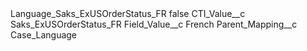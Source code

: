 <?xml version="1.0" encoding="UTF-8"?>
<CustomMetadata xmlns="http://soap.sforce.com/2006/04/metadata" xmlns:xsi="http://www.w3.org/2001/XMLSchema-instance" xmlns:xsd="http://www.w3.org/2001/XMLSchema">
    <label>Language_Saks_ExUSOrderStatus_FR</label>
    <protected>false</protected>
    <values>
        <field>CTI_Value__c</field>
        <value xsi:type="xsd:string">Saks_ExUSOrderStatus_FR</value>
    </values>
    <values>
        <field>Field_Value__c</field>
        <value xsi:type="xsd:string">French</value>
    </values>
    <values>
        <field>Parent_Mapping__c</field>
        <value xsi:type="xsd:string">Case_Language</value>
    </values>
</CustomMetadata>

